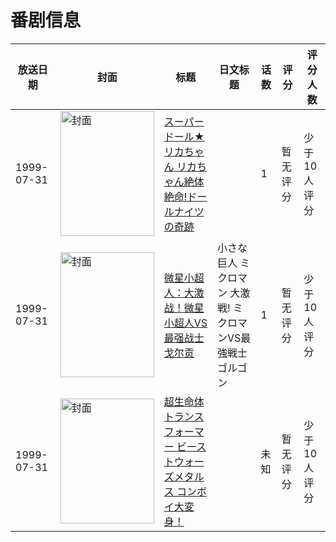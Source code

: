 # 番剧信息

|放送日期|封面|标题|日文标题|话数|评分|评分人数|
|---|---|---|---|---|---|---|
|1999-07-31|<img src="//lain.bgm.tv/pic/cover/c/3c/08/222810_BBenQ.jpg" alt="封面" style="width:150px;height:200px;object-fit:cover;">|[スーパードール★リカちゃん リカちゃん絶体絶命!ドールナイツの奇跡](https://bangumi.tv/subject/222810)||1|暂无评分|少于10人评分|
|1999-07-31|<img src="//lain.bgm.tv/pic/cover/c/ab/ee/222980_ccNc3.jpg" alt="封面" style="width:150px;height:200px;object-fit:cover;">|[微星小超人：大激战！微星小超人VS最强战士戈尔贡](https://bangumi.tv/subject/222980)|小さな巨人 ミクロマン 大激戦! ミクロマンVS最強戦士ゴルゴン|1|暂无评分|少于10人评分|
|1999-07-31|<img src="//lain.bgm.tv/pic/cover/c/ca/21/443225_JnMOO.jpg" alt="封面" style="width:150px;height:200px;object-fit:cover;">|[超生命体トランスフォーマー ビーストウォーズメタルス コンボイ大変身！](https://bangumi.tv/subject/443225)||未知|暂无评分|少于10人评分|
